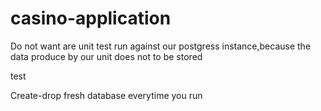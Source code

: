 # casino-application
Do not want are unit test run against our 
postgress instance,because the data produce by our unit does not to be stored 


test

Create-drop fresh database everytime you run